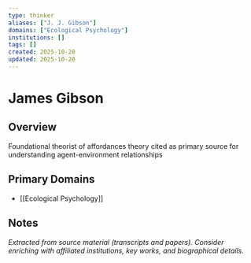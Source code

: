 ```yaml
---
type: thinker
aliases: ["J. J. Gibson"]
domains: ["Ecological Psychology"]
institutions: []
tags: []
created: 2025-10-20
updated: 2025-10-20
---
```


# James Gibson

## Overview

Foundational theorist of affordances theory cited as primary source for understanding agent-environment relationships

## Primary Domains

- [[Ecological Psychology]]

## Notes

*Extracted from source material (transcripts and papers). Consider enriching with affiliated institutions, key works, and biographical details.*
